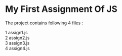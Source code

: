 # My First Assignment Of JS
The project contains following 4 files :

1 assign1.js    
2 assign2.js    
3 assign3.js      
4 assign4.js